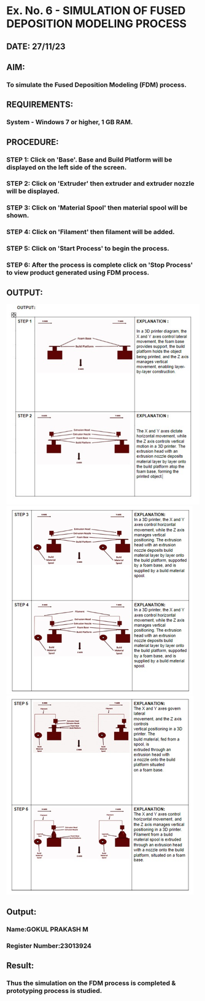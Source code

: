# Ex. No. 6 - SIMULATION OF FUSED DEPOSITION MODELING PROCESS

## DATE: 27/11/23
## AIM:
### To simulate the Fused Deposition Modeling (FDM) process.

## REQUIREMENTS:
### System - Windows 7 or higher, 1 GB RAM.

## PROCEDURE:
### STEP 1: Click on 'Base'. Base and Build Platform will be displayed on the left side of the screen.
### STEP 2: Click on 'Extruder' then extruder and extruder nozzle will be displayed.
### STEP 3: Click on 'Material Spool' then material spool will be shown.
### STEP 4: Click on 'Filament' then filament will be added.
### STEP 5: Click on 'Start Process' to begin the process.
### STEP 6: After the process is complete click on 'Stop Process' to view product generated using FDM process.

## OUTPUT:
![Alt text](image.png)
![Alt text](image-1.png)
![Alt text](image-2.png)

## Output:

### Name:GOKUL PRAKASH M
### Register Number:23013924

## Result:
### Thus the simulation on the FDM process is completed & prototyping process is studied.
